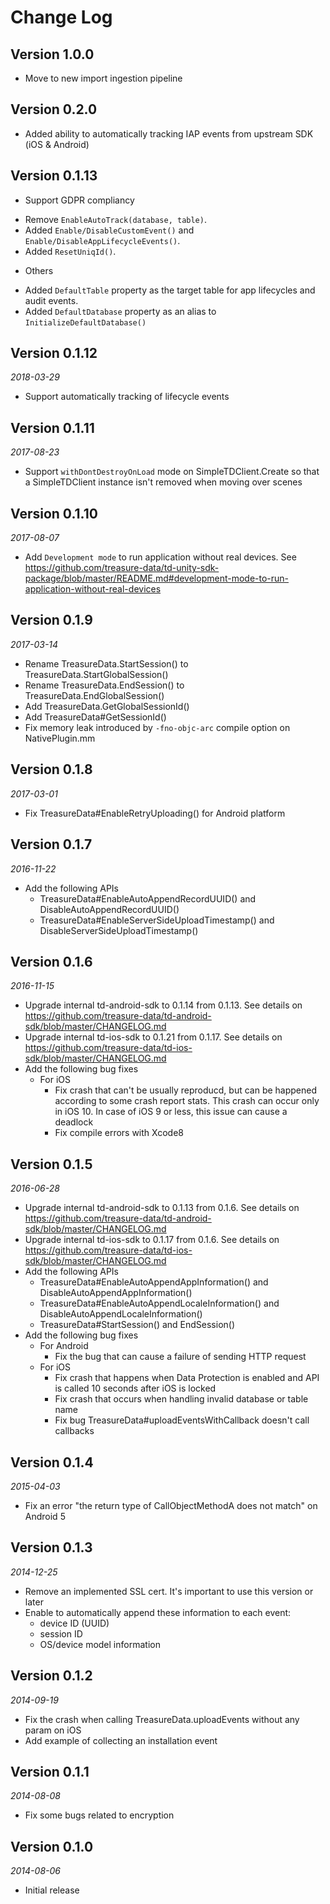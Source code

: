 # Change Log

## Version 1.0.0

* Move to new import ingestion pipeline

## Version 0.2.0

* Added ability to automatically tracking IAP events from upstream SDK (iOS & Android)

## Version 0.1.13

* Support GDPR compliancy

- Remove `EnableAutoTrack(database, table)`.
- Added `Enable/DisableCustomEvent()` and `Enable/DisableAppLifecycleEvents()`.
- Added `ResetUniqId()`.

* Others

- Added `DefaultTable` property as the target table for app lifecycles and audit events.
- Added `DefaultDatabase` property as an alias to `InitializeDefaultDatabase()`

## Version 0.1.12
_2018-03-29_

* Support automatically tracking of lifecycle events

## Version 0.1.11
_2017-08-23_

* Support `withDontDestroyOnLoad` mode on SimpleTDClient.Create so that a SimpleTDClient instance isn't removed when moving over scenes

## Version 0.1.10
_2017-08-07_

* Add `Development mode` to run application without real devices. See https://github.com/treasure-data/td-unity-sdk-package/blob/master/README.md#development-mode-to-run-application-without-real-devices

## Version 0.1.9
_2017-03-14_

* Rename TreasureData.StartSession() to TreasureData.StartGlobalSession()
* Rename TreasureData.EndSession() to TreasureData.EndGlobalSession()
* Add TreasureData.GetGlobalSessionId()
* Add TreasureData#GetSessionId()
* Fix memory leak introduced by `-fno-objc-arc` compile option on NativePlugin.mm

## Version 0.1.8
_2017-03-01_

* Fix TreasureData#EnableRetryUploading() for Android platform 


## Version 0.1.7
_2016-11-22_

* Add the following APIs
	* TreasureData#EnableAutoAppendRecordUUID() and DisableAutoAppendRecordUUID()
	* TreasureData#EnableServerSideUploadTimestamp() and DisableServerSideUploadTimestamp()


## Version 0.1.6
_2016-11-15_

* Upgrade internal td-android-sdk to 0.1.14 from 0.1.13. See details on https://github.com/treasure-data/td-android-sdk/blob/master/CHANGELOG.md
* Upgrade internal td-ios-sdk to 0.1.21 from 0.1.17. See details on https://github.com/treasure-data/td-ios-sdk/blob/master/CHANGELOG.md
* Add the following bug fixes
	* For iOS
		* Fix crash that can't be usually reproducd, but can be happened according to some crash report stats. This crash can occur only in iOS 10. In case of iOS 9 or less, this issue can cause a deadlock
		* Fix compile errors with Xcode8


## Version 0.1.5
_2016-06-28_

* Upgrade internal td-android-sdk to 0.1.13 from 0.1.6. See details on https://github.com/treasure-data/td-android-sdk/blob/master/CHANGELOG.md
* Upgrade internal td-ios-sdk to 0.1.17 from 0.1.6. See details on https://github.com/treasure-data/td-ios-sdk/blob/master/CHANGELOG.md
* Add the following APIs
	* TreasureData#EnableAutoAppendAppInformation() and DisableAutoAppendAppInformation()
	* TreasureData#EnableAutoAppendLocaleInformation() and DisableAutoAppendLocaleInformation()
	* TreasureData#StartSession() and EndSession()
* Add the following bug fixes
	* For Android
		* Fix the bug that can cause a failure of sending HTTP request
	* For iOS
		* Fix crash that happens when Data Protection is enabled and API is called 10 seconds after iOS is locked
		* Fix crash that occurs when handling invalid database or table name
		* Fix bug TreasureData#uploadEventsWithCallback doesn't call callbacks

## Version 0.1.4
_2015-04-03_

* Fix an error "the return type of CallObjectMethodA does not match" on Android 5

## Version 0.1.3
_2014-12-25_

* Remove an implemented SSL cert. It's important to use this version or later
* Enable to automatically append these information to each event:
	* device ID (UUID)
	* session ID
	* OS/device model information

## Version 0.1.2
_2014-09-19_

* Fix the crash when calling TreasureData.uploadEvents without any param on iOS
* Add example of collecting an installation event

## Version 0.1.1
_2014-08-08_

* Fix some bugs related to encryption

## Version 0.1.0
_2014-08-06_

* Initial release
